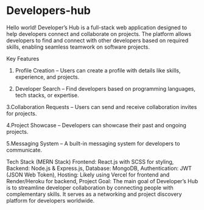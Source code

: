 # Developers-hub
Hello world!
Developer’s Hub is a full-stack web application designed to help developers connect and collaborate on projects. The platform allows developers to find and connect with other developers based on required skills, enabling seamless teamwork on software projects.

Key Features
1. Profile Creation – Users can create a profile with details like skills, experience, and projects.
  
2. Developer Search – Find developers based on programming languages, tech stacks, or expertise.

3.Collaboration Requests – Users can send and receive collaboration invites for projects.

4.Project Showcase – Developers can showcase their past and ongoing projects.

5.Messaging System – A built-in messaging system for developers to communicate.

Tech Stack (MERN Stack)
Frontend: React.js with SCSS for styling,
Backend: Node.js & Express.js,
Database: MongoDB,
Authentication: JWT (JSON Web Token),
Hosting: Likely using Vercel for frontend and Render/Heroku for backend,
Project Goal:
The main goal of Developer’s Hub is to streamline developer collaboration by connecting people with complementary skills. It serves as a networking and project discovery platform for developers worldwide.

